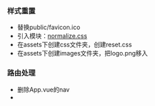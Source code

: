 ### 样式重置
+ 替换public/favicon.ico
+ 引入模块：[normalize.css](https://github.com/necolas/normalize.css)
+ 在assets下创建css文件夹，创建reset.css
+ 在assets下创建images文件夹，把logo.png移入

### 路由处理
+ 删除App.vue的nav
+ 